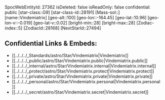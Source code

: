 ﻿---
location: [10.96,164.45,100]
type: Star
tags:
- astro/Star

---
SpocWebEntityId: 27362
isDeleted: false
isReadOnly: false
confidential: public
[star-class::G9]
[star-class-id::28191]
[Mass-sol::]
[name::Vindemiatrix]
[geo-alt::100]
[geo-lon::-164.45]
[geo-lat::10.96]
[geo-lon-v::-0.019]
[geo-lat-v::0.02]
[bright-min::28]
[bright-max::28]
[Zodiac-index::5]
[ZodiacId::28168]
[NextStarId::27494]



## Confidential Links & Embeds: 
- [[../../../_Standards/astro/Star/Vindemiatrix|Vindemiatrix]] 
- [[../../../_public/astro/Star/Vindemiatrix.public|Vindemiatrix.public]] 
- [[../../../_internal/astro/Star/Vindemiatrix.internal|Vindemiatrix.internal]] 
- [[../../../_protect/astro/Star/Vindemiatrix.protect|Vindemiatrix.protect]] 
- [[../../../_private/astro/Star/Vindemiatrix.private|Vindemiatrix.private]] 
- [[../../../_personal/astro/Star/Vindemiatrix.personal|Vindemiatrix.personal]] 
- [[../../../_secret/astro/Star/Vindemiatrix.secret|Vindemiatrix.secret]] 
